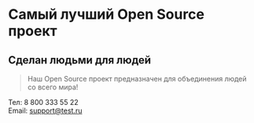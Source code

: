 # Самый лучший Open Source проект

## Сделан людьми для людей

> Наш Open Source проект предназначен для объединения людей со всего мира!

Тел: 8 800 333 55 22 <br> 
Email: support@test.ru
